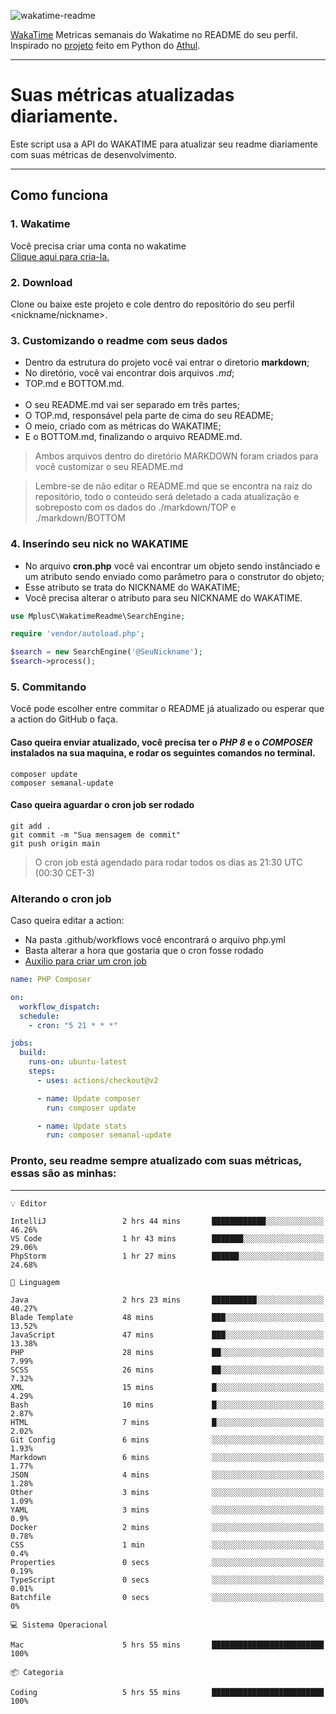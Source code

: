 ![wakatime-readme](https://socialify.git.ci/bymatheus/wakatime-readme/image?description=1&descriptionEditable=M%C3%A9tricas%20semanais%20do%20Wakatime%20no%20seu%20README%20de%20perfil.&font=KoHo&forks=1&language=1&owner=1&pattern=Signal&stargazers=1&theme=Dark)

[WakaTime](https://wakatime.com) Metricas semanais do Wakatime no README do seu perfil. <br>
Inspirado no [projeto](https://github.com/athul/waka-readme) feito em Python do [Athul](https://github.com/athul).
___

# Suas métricas atualizadas diariamente.
Este script usa a API do WAKATIME para atualizar seu readme diariamente com suas métricas de desenvolvimento.

___

## Como funciona

### 1. Wakatime
Você precisa criar uma conta no wakatime <br>
[Clique aqui para cria-la.](https://wakatime.com) 

### 2. Download
Clone ou baixe este projeto e cole dentro do repositório do seu perfil <nickname/nickname>.

### 3. Customizando o readme com seus dados
- Dentro da estrutura do projeto você vai entrar o diretorio **markdown**;  
- No diretório, você vai encontrar dois arquivos *.md*;
- TOP.md e BOTTOM.md.
<br><br>
- O seu README.md vai ser separado em três partes; 
- O TOP.md, responsável pela parte de cima do seu README;
- O meio, criado com as métricas do WAKATIME;
- E o BOTTOM.md, finalizando o arquivo README.md.<br>

> Ambos arquivos dentro do diretório MARKDOWN foram criados para você customizar o seu README.md

> Lembre-se de não editar o README.md que se encontra na raiz do repositório, todo o conteúdo será deletado a cada atualização e sobreposto com os dados do ./markdown/TOP e ./markdown/BOTTOM

### 4. Inserindo seu nick no WAKATIME
- No arquivo **cron.php** você vai encontrar um objeto sendo instânciado e um atributo sendo enviado como parâmetro para o construtor do objeto;
- Esse atributo se trata do NICKNAME do WAKATIME;
- Você precisa alterar o atributo para seu NICKNAME do WAKATIME.

```php
use MplusC\WakatimeReadme\SearchEngine;

require 'vendor/autoload.php';

$search = new SearchEngine('@SeuNickname');
$search->process();
```

### 5. Commitando
Você pode escolher entre commitar o README já atualizado ou esperar que a action do GitHub o faça. <br>

#### Caso queira enviar atualizado, você precisa ter o *PHP 8* e o *COMPOSER* instalados na sua maquina, e rodar os seguintes comandos no terminal.
```composer
composer update
composer semanal-update 
```

#### Caso queira aguardar o cron job ser rodado 
```git 
git add .
git commit -m "Sua mensagem de commit"
git push origin main
```

>O cron job está agendado para rodar todos os dias as 21:30 UTC (00:30 CET-3) 

### Alterando o cron job
Caso queira editar a action:

- Na pasta .github/workflows você encontrará o arquivo php.yml
- Basta alterar a hora que gostaria que o cron fosse rodado
- [Auxilio para criar um cron job](https://crontab.guru)

```yml
name: PHP Composer

on:
  workflow_dispatch:
  schedule:
    - cron: "5 21 * * *"

jobs:
  build:
    runs-on: ubuntu-latest
    steps:
      - uses: actions/checkout@v2

      - name: Update composer
        run: composer update

      - name: Update stats
        run: composer semanal-update
```

### Pronto, seu readme sempre atualizado com suas métricas, essas são as minhas:

___
```text
💡 Editor

IntelliJ                 2 hrs 44 mins       ████████████░░░░░░░░░░░░░     46.26%
VS Code                  1 hr 43 mins        ███████░░░░░░░░░░░░░░░░░░     29.06%
PhpStorm                 1 hr 27 mins        ██████░░░░░░░░░░░░░░░░░░░     24.68%
```
```text
💬 Linguagem

Java                     2 hrs 23 mins       ██████████░░░░░░░░░░░░░░░     40.27%
Blade Template           48 mins             ███░░░░░░░░░░░░░░░░░░░░░░     13.52%
JavaScript               47 mins             ███░░░░░░░░░░░░░░░░░░░░░░     13.38%
PHP                      28 mins             ██░░░░░░░░░░░░░░░░░░░░░░░      7.99%
SCSS                     26 mins             ██░░░░░░░░░░░░░░░░░░░░░░░      7.32%
XML                      15 mins             █░░░░░░░░░░░░░░░░░░░░░░░░      4.29%
Bash                     10 mins             █░░░░░░░░░░░░░░░░░░░░░░░░      2.87%
HTML                     7 mins              █░░░░░░░░░░░░░░░░░░░░░░░░      2.02%
Git Config               6 mins              ░░░░░░░░░░░░░░░░░░░░░░░░░      1.93%
Markdown                 6 mins              ░░░░░░░░░░░░░░░░░░░░░░░░░      1.77%
JSON                     4 mins              ░░░░░░░░░░░░░░░░░░░░░░░░░      1.28%
Other                    3 mins              ░░░░░░░░░░░░░░░░░░░░░░░░░      1.09%
YAML                     3 mins              ░░░░░░░░░░░░░░░░░░░░░░░░░       0.9%
Docker                   2 mins              ░░░░░░░░░░░░░░░░░░░░░░░░░      0.78%
CSS                      1 min               ░░░░░░░░░░░░░░░░░░░░░░░░░       0.4%
Properties               0 secs              ░░░░░░░░░░░░░░░░░░░░░░░░░      0.19%
TypeScript               0 secs              ░░░░░░░░░░░░░░░░░░░░░░░░░      0.01%
Batchfile                0 secs              ░░░░░░░░░░░░░░░░░░░░░░░░░         0%
```
```text
💻 Sistema Operacional

Mac                      5 hrs 55 mins       █████████████████████████       100%
```
```text
📦 Categoria

Coding                   5 hrs 55 mins       █████████████████████████       100%
```
